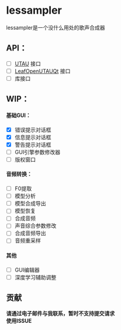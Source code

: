 # lessampler
lessampler是一个没什么用处的歌声合成器

## API：
- [ ] [UTAU](http://utau2008.xrea.jp/) 接口
- [ ] [LeafOpenUTAUQt](https://github.com/shine5402/LeafOpenUTAUQt) 接口
- [ ] 库接口

## WIP：
#### 基础GUI：
- [X] 错误提示对话框
- [X] 信息提示对话框
- [X] 警告提示对话框
- [ ] GUI引擎参数修改器
- [ ] 版权窗口

#### 音频转换：
- [ ] F0提取
- [ ] 模型分析
- [ ] 模型合成导出
- [ ] 模型恢复
- [ ] 合成音频
- [ ] 声音综合参数修改
- [ ] 合成音频导出
- [ ] 音频重采样

#### 其他
- [ ] GUI编辑器
- [ ] 深度学习辅助调整

## 贡献

**请通过电子邮件与我联系，暂时不支持提交请求**  
**使用ISSUE**
